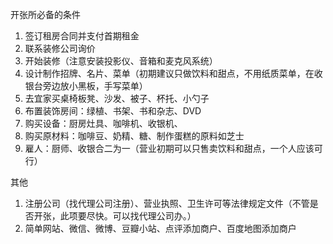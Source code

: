 开张所必备的条件

1. 签订租房合同并支付首期租金
2. 联系装修公司询价
3. 开始装修（注意安装投影仪、音箱和麦克风系统）
4. 设计制作招牌、名片、菜单（初期建议只做饮料和甜点，不用纸质菜单，在收银台旁边放小黑板，手写菜单）
5. 去宜家买桌椅板凳、沙发、被子、杯托、小勺子
6. 布置装饰房间：绿植、书架、书和杂志、DVD
7. 购买设备：厨房灶具、咖啡机、收银机、
8. 购买原材料：咖啡豆、奶精、糖、制作蛋糕的原料如芝士
8. 雇人：厨师、收银合二为一（营业初期可以只售卖饮料和甜点，一个人应该可行）

其他

1. 注册公司（找代理公司注册）、营业执照、卫生许可等法律规定文件（不管是否开张，此项要尽快。可以找代理公司办。）
2. 简单网站、微信、微博、豆瓣小站、点评添加商户、百度地图添加商户
